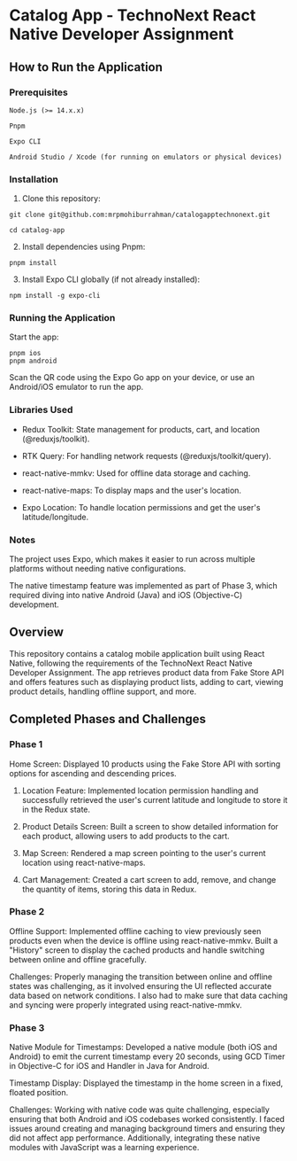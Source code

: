 # Catalog App - TechnoNext React Native Developer Assignment

## How to Run the Application

### Prerequisites

```shell
Node.js (>= 14.x.x)

Pnpm

Expo CLI

Android Studio / Xcode (for running on emulators or physical devices)
```

### Installation

1. Clone this repository:

```
git clone git@github.com:mrpmohiburrahman/catalogapptechnonext.git

cd catalog-app
```

2. Install dependencies using Pnpm:

```
pnpm install
```

3.  Install Expo CLI globally (if not already installed):

```
npm install -g expo-cli
```

### Running the Application

Start the app:

```
pnpm ios
pnpm android
```

Scan the QR code using the Expo Go app on your device, or use an Android/iOS emulator to run the app.

### Libraries Used

- Redux Toolkit: State management for products, cart, and location (@reduxjs/toolkit).

- RTK Query: For handling network requests (@reduxjs/toolkit/query).

- react-native-mmkv: Used for offline data storage and caching.

- react-native-maps: To display maps and the user's location.

- Expo Location: To handle location permissions and get the user's latitude/longitude.

### Notes

The project uses Expo, which makes it easier to run across multiple platforms without needing native configurations.

The native timestamp feature was implemented as part of Phase 3, which required diving into native Android (Java) and iOS (Objective-C) development.

## Overview

This repository contains a catalog mobile application built using React Native, following the requirements of the TechnoNext React Native Developer Assignment. The app retrieves product data from Fake Store API and offers features such as displaying product lists, adding to cart, viewing product details, handling offline support, and more.

## Completed Phases and Challenges

### Phase 1

Home Screen: Displayed 10 products using the Fake Store API with sorting options for ascending and descending prices.

1. Location Feature: Implemented location permission handling and successfully retrieved the user's current latitude and longitude to store it in the Redux state.

1. Product Details Screen: Built a screen to show detailed information for each product, allowing users to add products to the cart.

1. Map Screen: Rendered a map screen pointing to the user's current location using react-native-maps.

1. Cart Management: Created a cart screen to add, remove, and change the quantity of items, storing this data in Redux.

### Phase 2

Offline Support: Implemented offline caching to view previously seen products even when the device is offline using react-native-mmkv. Built a "History" screen to display the cached products and handle switching between online and offline gracefully.

Challenges: Properly managing the transition between online and offline states was challenging, as it involved ensuring the UI reflected accurate data based on network conditions. I also had to make sure that data caching and syncing were properly integrated using react-native-mmkv.

### Phase 3

Native Module for Timestamps: Developed a native module (both iOS and Android) to emit the current timestamp every 20 seconds, using GCD Timer in Objective-C for iOS and Handler in Java for Android.

Timestamp Display: Displayed the timestamp in the home screen in a fixed, floated position.

Challenges: Working with native code was quite challenging, especially ensuring that both Android and iOS codebases worked consistently. I faced issues around creating and managing background timers and ensuring they did not affect app performance. Additionally, integrating these native modules with JavaScript was a learning experience.
